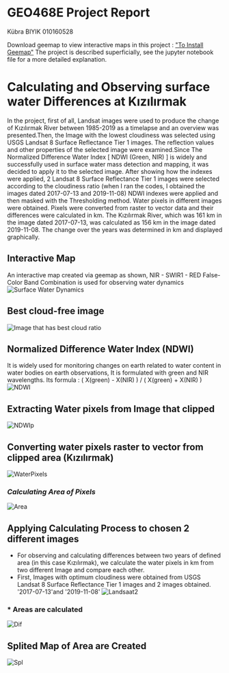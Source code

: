 # GEO468E Project Report
 Kübra BIYIK                     010160528
 
Download geemap to view interactive maps in this project : ["To Install Geemap"](https://pypi.org/project/geemap/)
The project is described superficially, see the jupyter notebook file for a more detailed explanation.
# Calculating and Observing surface water Differences at Kızılırmak
In the project, first of all, Landsat images were used to produce the change of Kızılırmak River between 1985-2019 as a timelapse and an overview was presented.Then, the Image with the lowest cloudiness was selected using USGS Landsat 8 Surface Reflectance Tier 1 images. The reflection values and other properties of the selected image were examined.Since The Normalized Difference Water Index [ NDWI (Green, NIR) ] is widely and successfully used in surface water mass detection and mapping, it was decided to apply it to the selected image. After showing how the indexes were applied, 2 Landsat 8 Surface Reflectance Tier 1 images were selected according to the cloudiness ratio (when I ran the codes, I obtained the images dated 2017-07-13 and 2019-11-08) NDWI indexes were applied and then masked with the Thresholding method. Water pixels in different images were obtained. Pixels were converted from raster to vector data and their differences were calculated in km. The Kızılırmak River, which was 161 km in the image dated 2017-07-13, was calculated as 156 km in the image dated 2019-11-08. The change over the years was determined in km and displayed graphically.

## Interactive Map
An interactive map created via geemap as shown, NIR - SWIR1 - RED False-Color Band Combination is used for observing water dynamics
![Surface Water Dynamics](Images/Surface-Water-Dynamics.png)


## Best cloud-free image

![Image that has best cloud ratio ](Images/Best_Image.png)

## Normalized Difference Water Index (NDWI)
It is widely used for monitoring changes on earth related to water content in water bodies on earth observations, It is formulated with green and NIR wavelengths. Its formula : ( X(green) - X(NIR) ) / ( X(green) + X(NIR) )
![NDWI](Images/NDWI.png)

## Extracting Water pixels from Image that clipped
![NDWIp](Images/NDWI-WaterPixels.png)

## Converting water pixels raster to vector from clipped area (Kızılırmak)
![WaterPixels](Images/ExtractingWaterPixels.png)

### *Calculating Area of Pixels*
![Area](Images/Area.png)


## Applying Calculating Process to chosen 2 different images
- For observing and calculating differences between two years of defined area (in this case Kızılırmak), we calculate the water pixels in km from two different Image and compare each other.
- First, Images with optimum cloudiness were obtained from USGS Landsat 8 Surface Reflectance Tier 1 images and 2 images obtained. '2017-07-13'and '2019-11-08'
![Landsaat2](Images/ExtractingWaterPixelsonChosenArea.png)

### * Areas are calculated
![Dif](Images/Differences.png)

## Splited Map of Area are Created
![Spl](Images/SplitterMap.png)

